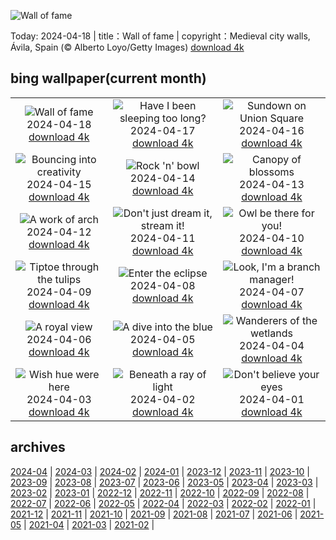 ![Wall of fame](https://cn.bing.com/th?id=OHR.AvilaSpain_EN-US3559491003_UHD.jpg&w=1000)

Today: 2024-04-18 | title：Wall of fame | copyright：Medieval city walls, Ávila, Spain (© Alberto Loyo/Getty Images) [download 4k](https://cn.bing.com/th?id=OHR.AvilaSpain_EN-US3559491003_UHD.jpg)

## bing wallpaper(current month)

|  |  |  |
| :----: | :----: | :----: |
| ![Wall of fame](https://cn.bing.com/th?id=OHR.AvilaSpain_EN-US3559491003_UHD.jpg&pid=hp&w=384&h=216&rs=1&c=4) <br/>2024-04-18 [download 4k](https://cn.bing.com/th?id=OHR.AvilaSpain_EN-US3559491003_UHD.jpg)| ![Have I been sleeping too long?](https://cn.bing.com/th?id=OHR.SpringCub_EN-US3818124104_UHD.jpg&pid=hp&w=384&h=216&rs=1&c=4) <br/>2024-04-17 [download 4k](https://cn.bing.com/th?id=OHR.SpringCub_EN-US3818124104_UHD.jpg)| ![Sundown on Union Square](https://cn.bing.com/th?id=OHR.UnionSquareNYC_EN-US3633149979_UHD.jpg&pid=hp&w=384&h=216&rs=1&c=4) <br/>2024-04-16 [download 4k](https://cn.bing.com/th?id=OHR.UnionSquareNYC_EN-US3633149979_UHD.jpg)|
| ![Bouncing into creativity](https://cn.bing.com/th?id=OHR.RedBallBelgium_EN-US3314192425_UHD.jpg&pid=hp&w=384&h=216&rs=1&c=4) <br/>2024-04-15 [download 4k](https://cn.bing.com/th?id=OHR.RedBallBelgium_EN-US3314192425_UHD.jpg)| ![Rock 'n' bowl](https://cn.bing.com/th?id=OHR.BowlingBallCali_EN-US3241530931_UHD.jpg&pid=hp&w=384&h=216&rs=1&c=4) <br/>2024-04-14 [download 4k](https://cn.bing.com/th?id=OHR.BowlingBallCali_EN-US3241530931_UHD.jpg)| ![Canopy of blossoms](https://cn.bing.com/th?id=OHR.SpringApple_EN-US3148648329_UHD.jpg&pid=hp&w=384&h=216&rs=1&c=4) <br/>2024-04-13 [download 4k](https://cn.bing.com/th?id=OHR.SpringApple_EN-US3148648329_UHD.jpg)|
| ![A work of arch](https://cn.bing.com/th?id=OHR.SunsetArchesNP_EN-US2974318595_UHD.jpg&pid=hp&w=384&h=216&rs=1&c=4) <br/>2024-04-12 [download 4k](https://cn.bing.com/th?id=OHR.SunsetArchesNP_EN-US2974318595_UHD.jpg)| ![Don't just dream it, stream it!](https://cn.bing.com/th?id=OHR.DragonWaterfall_EN-US2799967886_UHD.jpg&pid=hp&w=384&h=216&rs=1&c=4) <br/>2024-04-11 [download 4k](https://cn.bing.com/th?id=OHR.DragonWaterfall_EN-US2799967886_UHD.jpg)| ![Owl be there for you!](https://cn.bing.com/th?id=OHR.OwlSiblings_EN-US2594321387_UHD.jpg&pid=hp&w=384&h=216&rs=1&c=4) <br/>2024-04-10 [download 4k](https://cn.bing.com/th?id=OHR.OwlSiblings_EN-US2594321387_UHD.jpg)|
| ![Tiptoe through the tulips](https://cn.bing.com/th?id=OHR.SkagitValleyTulips_EN-US2489408645_UHD.jpg&pid=hp&w=384&h=216&rs=1&c=4) <br/>2024-04-09 [download 4k](https://cn.bing.com/th?id=OHR.SkagitValleyTulips_EN-US2489408645_UHD.jpg)| ![Enter the eclipse](https://cn.bing.com/th?id=OHR.SolarEclipseOregon_EN-US2134131862_UHD.jpg&pid=hp&w=384&h=216&rs=1&c=4) <br/>2024-04-08 [download 4k](https://cn.bing.com/th?id=OHR.SolarEclipseOregon_EN-US2134131862_UHD.jpg)| ![Look, I'm a branch manager!](https://cn.bing.com/th?id=OHR.BeaverDenali_EN-US1894047698_UHD.jpg&pid=hp&w=384&h=216&rs=1&c=4) <br/>2024-04-07 [download 4k](https://cn.bing.com/th?id=OHR.BeaverDenali_EN-US1894047698_UHD.jpg)|
| ![A royal view](https://cn.bing.com/th?id=OHR.JapanHimeji_EN-US1768279571_UHD.jpg&pid=hp&w=384&h=216&rs=1&c=4) <br/>2024-04-06 [download 4k](https://cn.bing.com/th?id=OHR.JapanHimeji_EN-US1768279571_UHD.jpg)| ![A dive into the blue](https://cn.bing.com/th?id=OHR.BahamasSpace_EN-US1544254149_UHD.jpg&pid=hp&w=384&h=216&rs=1&c=4) <br/>2024-04-05 [download 4k](https://cn.bing.com/th?id=OHR.BahamasSpace_EN-US1544254149_UHD.jpg)| ![Wanderers of the wetlands](https://cn.bing.com/th?id=OHR.AntelopeBotswana_EN-US3335739405_UHD.jpg&pid=hp&w=384&h=216&rs=1&c=4) <br/>2024-04-04 [download 4k](https://cn.bing.com/th?id=OHR.AntelopeBotswana_EN-US3335739405_UHD.jpg)|
| ![Wish hue were here](https://cn.bing.com/th?id=OHR.KyrgyzstanRainbow_EN-US3266651913_UHD.jpg&pid=hp&w=384&h=216&rs=1&c=4) <br/>2024-04-03 [download 4k](https://cn.bing.com/th?id=OHR.KyrgyzstanRainbow_EN-US3266651913_UHD.jpg)| ![Beneath a ray of light](https://cn.bing.com/th?id=OHR.JutlandSpring_EN-US3202382460_UHD.jpg&pid=hp&w=384&h=216&rs=1&c=4) <br/>2024-04-02 [download 4k](https://cn.bing.com/th?id=OHR.JutlandSpring_EN-US3202382460_UHD.jpg)| ![Don't believe your eyes](https://cn.bing.com/th?id=OHR.PalazzoFarnese_EN-US3142967327_UHD.jpg&pid=hp&w=384&h=216&rs=1&c=4) <br/>2024-04-01 [download 4k](https://cn.bing.com/th?id=OHR.PalazzoFarnese_EN-US3142967327_UHD.jpg)|

## archives

[2024-04](./archives/en-US/2024-04.md) | [2024-03](./archives/en-US/2024-03.md) | [2024-02](./archives/en-US/2024-02.md) | [2024-01](./archives/en-US/2024-01.md) | [2023-12](./archives/en-US/2023-12.md) | [2023-11](./archives/en-US/2023-11.md) | [2023-10](./archives/en-US/2023-10.md) | [2023-09](./archives/en-US/2023-09.md) |
[2023-08](./archives/en-US/2023-08.md) | [2023-07](./archives/en-US/2023-07.md) | [2023-06](./archives/en-US/2023-06.md) | [2023-05](./archives/en-US/2023-05.md) | [2023-04](./archives/en-US/2023-04.md) | [2023-03](./archives/en-US/2023-03.md) | [2023-02](./archives/en-US/2023-02.md) | [2023-01](./archives/en-US/2023-01.md) |
[2022-12](./archives/en-US/2022-12.md) | [2022-11](./archives/en-US/2022-11.md) | [2022-10](./archives/en-US/2022-10.md) | [2022-09](./archives/en-US/2022-09.md) | [2022-08](./archives/en-US/2022-08.md) | [2022-07](./archives/en-US/2022-07.md) | [2022-06](./archives/en-US/2022-06.md) | [2022-05](./archives/en-US/2022-05.md) |
[2022-04](./archives/en-US/2022-04.md) | [2022-03](./archives/en-US/2022-03.md) | [2022-02](./archives/en-US/2022-02.md) | [2022-01](./archives/en-US/2022-01.md) | [2021-12](./archives/en-US/2021-12.md) | [2021-11](./archives/en-US/2021-11.md) | [2021-10](./archives/en-US/2021-10.md) | [2021-09](./archives/en-US/2021-09.md) |
[2021-08](./archives/en-US/2021-08.md) | [2021-07](./archives/en-US/2021-07.md) | [2021-06](./archives/en-US/2021-06.md) | [2021-05](./archives/en-US/2021-05.md) | [2021-04](./archives/en-US/2021-04.md) | [2021-03](./archives/en-US/2021-03.md) | [2021-02](./archives/en-US/2021-02.md) |
